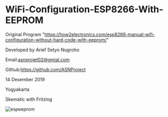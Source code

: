 # WiFi-Configuration-ESP8266-With-EEPROM

                                                                                                                       
 Original Program "https://how2electronics.com/esp8266-manual-wifi-configuration-without-hard-code-with-eeprom/"
 
 Developed by Arief Setyo Nugroho
 
 Email:asnprojet02@gmial.com
 
 Github:https://github.com/ASNProject 
 
 14 Desember 2019
 
 Yogyakarta

Skematic with Fritzing

![espeeprom](https://user-images.githubusercontent.com/49858542/70826194-e21fba80-1e18-11ea-82d3-4739a2745cab.jpg)
